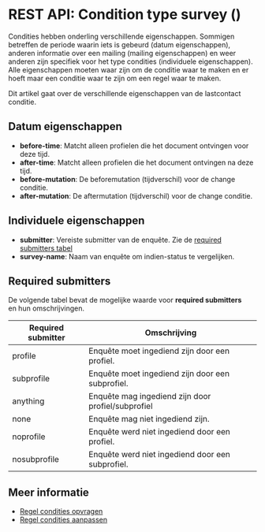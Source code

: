 # REST API: Condition type survey ()

Condities hebben onderling verschillende eigenschappen. Sommigen betreffen 
de periode waarin iets is gebeurd (datum eigenschappen), anderen informatie 
over een mailing (mailing eigenschappen) en weer anderen zijn specifiek voor 
het type condities (individuele eigenschappen). Alle eigenschappen moeten waar zijn 
om de conditie waar te maken en er hoeft maar een conditie waar te zijn 
om een regel waar te maken. 

Dit artikel gaat over de verschillende eigenschappen van de lastcontact conditie.

## Datum eigenschappen
* **before-time**: Matcht alleen profielen die het document ontvingen voor deze tijd.
* **after-time**: Matcht alleen profielen die het document ontvingen na deze tijd.
* **before-mutation**: De beforemutation (tijdverschil) voor de change conditie.
* **after-mutation**: De aftermutation (tijdverschil) voor de change conditie.

## Individuele eigenschappen
* **submitter**: Vereiste submitter van de enquête. Zie de [required submitters tabel](rest-conditie-type-survey#required-submitters)
* **survey-name**: Naam van enquête om indien-status te vergelijken.

## Required submitters

De volgende tabel bevat de mogelijke waarde voor **required submitters**  
en hun omschrijvingen.

| Required submitter | Omschrijving                                       |
|--------------------|----------------------------------------------------|
| profile            | Enquête moet ingediend zijn door een profiel.      |
| subprofile         | Enquête moet ingediend zijn door een subprofiel.   |
| anything           | Enquête mag ingediend zijn door profiel/subprofiel |
| none               | Enquête mag niet ingediend zijn.                   |
| noprofile          | Enquête werd niet ingediend door een profiel.      |
| nosubprofile       | Enquête werd niet ingediend door een subprofiel.   |

## Meer informatie
* [Regel condities opvragen](rest-get-rule-conditions)
* [Regel condities aanpassen](rest-post-rule-conditions)
